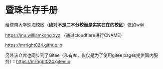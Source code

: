# 暨珠生存手册

给暨南大学珠海校区（**绝对不是二本分校而是实实在在的校区**）做的wiki

https://jnu.williamkong.xyz （通过cloudflare进行CNAME）

https://mrright024.github.io

另外该仓库也同步到了Gitee（私有库，仅仅是为了使用gitee pages提供国内服务）：https://mrright024.gitee.io


